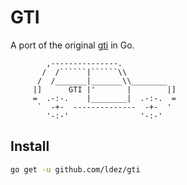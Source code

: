 # GTI

A port of the original [gti](https://github.com/rwos/gti) in Go.

```
        ,---------------.
       /  /``````|``````\\
      /  /_______|_______\\________
     |]      GTI |'       |        |]
     =  .-:-.    |________|  .-:-.  =
      `  -+-  --------------  -+-  '
        '-:-'                '-:-'  
```

##  Install

```bash
go get -u github.com/ldez/gti
```
